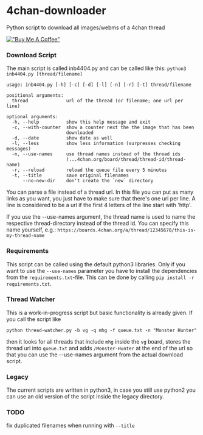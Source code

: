 4chan-downloader
================

Python script to download all images/webms of a 4chan thread

[!["Buy Me A Coffee"](https://www.buymeacoffee.com/assets/img/custom_images/orange_img.png)](https://www.buymeacoffee.com/exceen)

### Download Script ###

The main script is called inb4404.py and can be called like this: `python3 inb4404.py [thread/filename]`

```
usage: inb4404.py [-h] [-c] [-d] [-l] [-n] [-r] [-t] thread/filename

positional arguments:
  thread              url of the thread (or filename; one url per line)

optional arguments:
  -h, --help          show this help message and exit
  -c, --with-counter  show a counter next the the image that has been
                      downloaded
  -d, --date          show date as well
  -l, --less          show less information (surpresses checking messages)
  -n, --use-names     use thread names instead of the thread ids
                      (...4chan.org/board/thread/thread-id/thread-name)
  -r, --reload        reload the queue file every 5 minutes
  -t, --title         save original filenames
      --no-new-dir    don't create the `new` directory
```

You can parse a file instead of a thread url. In this file you can put as many links as you want, you just have to make sure that there's one url per line. A line is considered to be a url if the first 4 letters of the line start with 'http'.

If you use the --use-names argument, the thread name is used to name the respective thread-directory instead of the thread id. You can specify this name yourself, e.g.: `https://boards.4chan.org/a/thread/12345678/this-is-my-thread-name`

### Requirements ###

This script can be called using the default python3 libraries. Only if you want to use the `--use-names` parameter you have to install the dependencies from the `requirements.txt`-file. This can be done by calling `pip install -r requirements.txt`.

### Thread Watcher ###

This is a work-in-progress script but basic functionality is already given. If you call the script like

`python thread-watcher.py -b vg -q mhg -f queue.txt -n "Monster Hunter"`

then it looks for all threads that include `mhg` inside the `vg` board, stores the thread url into `queue.txt` and adds `/Monster-Hunter` at the end of the url so that you can use the --use-names argument from the actual download script.

### Legacy ###

The current scripts are written in python3, in case you still use python2 you can use an old version of the script inside the legacy directory.

### TODO ###

fix duplicated filenames when running with `--title`
